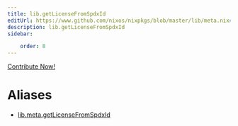 ```yaml
---
title: lib.getLicenseFromSpdxId
editUrl: https://www.github.com/nixos/nixpkgs/blob/master/lib/meta.nix#L158C8
description: lib.getLicenseFromSpdxId
sidebar:

    order: 8
---
```


<a href="https://www.github.com/nixos/nixpkgs/blob/master/lib/meta.nix#L158C8">Contribute Now!</a>


# Aliases

- [lib.meta.getLicenseFromSpdxId](reference/lib/meta/lib-meta-getLicenseFromSpdxId)


